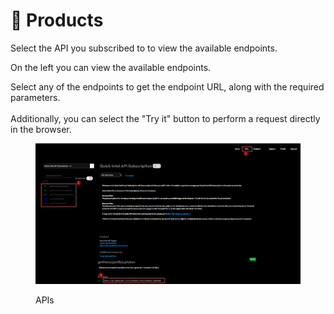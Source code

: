 # 🏪 Products

Select the API you subscribed to to view the available endpoints.

On the left you can view the available endpoints.

Select any of the endpoints to get the endpoint URL, along with the required parameters.\
\
Additionally, you can select the "Try it" button to perform a request directly in the browser.

<figure><img src="../../../../.gitbook/assets/image (95).png" alt=""><figcaption><p>APIs</p></figcaption></figure>
